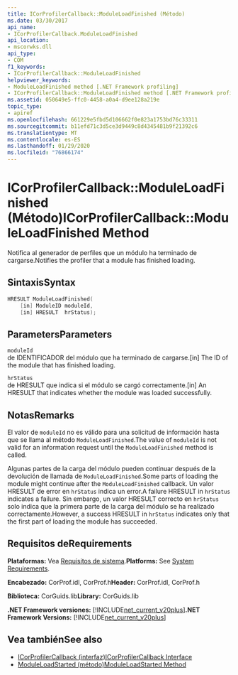 ```yaml
---
title: ICorProfilerCallback::ModuleLoadFinished (Método)
ms.date: 03/30/2017
api_name:
- ICorProfilerCallback.ModuleLoadFinished
api_location:
- mscorwks.dll
api_type:
- COM
f1_keywords:
- ICorProfilerCallback::ModuleLoadFinished
helpviewer_keywords:
- ModuleLoadFinished method [.NET Framework profiling]
- ICorProfilerCallback::ModuleLoadFinished method [.NET Framework profiling]
ms.assetid: 050649e5-ffc0-4458-a0a4-d9ee128a219e
topic_type:
- apiref
ms.openlocfilehash: 661229e5fbd5d106662f0e823a1753bd76c33311
ms.sourcegitcommit: b11efd71c3d5ce3d9449c8d4345481b9f21392c6
ms.translationtype: MT
ms.contentlocale: es-ES
ms.lasthandoff: 01/29/2020
ms.locfileid: "76866174"
---
```

# <a name="icorprofilercallbackmoduleloadfinished-method"></a><span data-ttu-id="37ec8-102">ICorProfilerCallback::ModuleLoadFinished (Método)</span><span class="sxs-lookup"><span data-stu-id="37ec8-102">ICorProfilerCallback::ModuleLoadFinished Method</span></span>
<span data-ttu-id="37ec8-103">Notifica al generador de perfiles que un módulo ha terminado de cargarse.</span><span class="sxs-lookup"><span data-stu-id="37ec8-103">Notifies the profiler that a module has finished loading.</span></span>  
  
## <a name="syntax"></a><span data-ttu-id="37ec8-104">Sintaxis</span><span class="sxs-lookup"><span data-stu-id="37ec8-104">Syntax</span></span>  
  
```cpp  
HRESULT ModuleLoadFinished(  
    [in] ModuleID moduleId,  
    [in] HRESULT  hrStatus);  
```  
  
## <a name="parameters"></a><span data-ttu-id="37ec8-105">Parameters</span><span class="sxs-lookup"><span data-stu-id="37ec8-105">Parameters</span></span>  
 `moduleId`  
 <span data-ttu-id="37ec8-106">de IDENTIFICADOR del módulo que ha terminado de cargarse.</span><span class="sxs-lookup"><span data-stu-id="37ec8-106">[in] The ID of the module that has finished loading.</span></span>  
  
 `hrStatus`  
 <span data-ttu-id="37ec8-107">de HRESULT que indica si el módulo se cargó correctamente.</span><span class="sxs-lookup"><span data-stu-id="37ec8-107">[in] An HRESULT that indicates whether the module was loaded successfully.</span></span>  
  
## <a name="remarks"></a><span data-ttu-id="37ec8-108">Notas</span><span class="sxs-lookup"><span data-stu-id="37ec8-108">Remarks</span></span>  
 <span data-ttu-id="37ec8-109">El valor de `moduleId` no es válido para una solicitud de información hasta que se llama al método `ModuleLoadFinished`.</span><span class="sxs-lookup"><span data-stu-id="37ec8-109">The value of `moduleId` is not valid for an information request until the `ModuleLoadFinished` method is called.</span></span>  
  
 <span data-ttu-id="37ec8-110">Algunas partes de la carga del módulo pueden continuar después de la devolución de llamada de `ModuleLoadFinished`.</span><span class="sxs-lookup"><span data-stu-id="37ec8-110">Some parts of loading the module might continue after the `ModuleLoadFinished` callback.</span></span> <span data-ttu-id="37ec8-111">Un valor HRESULT de error en `hrStatus` indica un error.</span><span class="sxs-lookup"><span data-stu-id="37ec8-111">A failure HRESULT in `hrStatus` indicates a failure.</span></span> <span data-ttu-id="37ec8-112">Sin embargo, un valor HRESULT correcto en `hrStatus` solo indica que la primera parte de la carga del módulo se ha realizado correctamente.</span><span class="sxs-lookup"><span data-stu-id="37ec8-112">However, a success HRESULT in `hrStatus` indicates only that the first part of loading the module has succeeded.</span></span>  
  
## <a name="requirements"></a><span data-ttu-id="37ec8-113">Requisitos de</span><span class="sxs-lookup"><span data-stu-id="37ec8-113">Requirements</span></span>  
 <span data-ttu-id="37ec8-114">**Plataformas:** Vea [Requisitos de sistema](../../../../docs/framework/get-started/system-requirements.md).</span><span class="sxs-lookup"><span data-stu-id="37ec8-114">**Platforms:** See [System Requirements](../../../../docs/framework/get-started/system-requirements.md).</span></span>  
  
 <span data-ttu-id="37ec8-115">**Encabezado:** CorProf.idl, CorProf.h</span><span class="sxs-lookup"><span data-stu-id="37ec8-115">**Header:** CorProf.idl, CorProf.h</span></span>  
  
 <span data-ttu-id="37ec8-116">**Biblioteca:** CorGuids.lib</span><span class="sxs-lookup"><span data-stu-id="37ec8-116">**Library:** CorGuids.lib</span></span>  
  
 <span data-ttu-id="37ec8-117">**.NET Framework versiones:** [!INCLUDE[net_current_v20plus](../../../../includes/net-current-v20plus-md.md)]</span><span class="sxs-lookup"><span data-stu-id="37ec8-117">**.NET Framework Versions:** [!INCLUDE[net_current_v20plus](../../../../includes/net-current-v20plus-md.md)]</span></span>  
  
## <a name="see-also"></a><span data-ttu-id="37ec8-118">Vea también</span><span class="sxs-lookup"><span data-stu-id="37ec8-118">See also</span></span>

- [<span data-ttu-id="37ec8-119">ICorProfilerCallback (interfaz)</span><span class="sxs-lookup"><span data-stu-id="37ec8-119">ICorProfilerCallback Interface</span></span>](icorprofilercallback-interface.md)
- [<span data-ttu-id="37ec8-120">ModuleLoadStarted (método)</span><span class="sxs-lookup"><span data-stu-id="37ec8-120">ModuleLoadStarted Method</span></span>](icorprofilercallback-moduleloadstarted-method.md)
